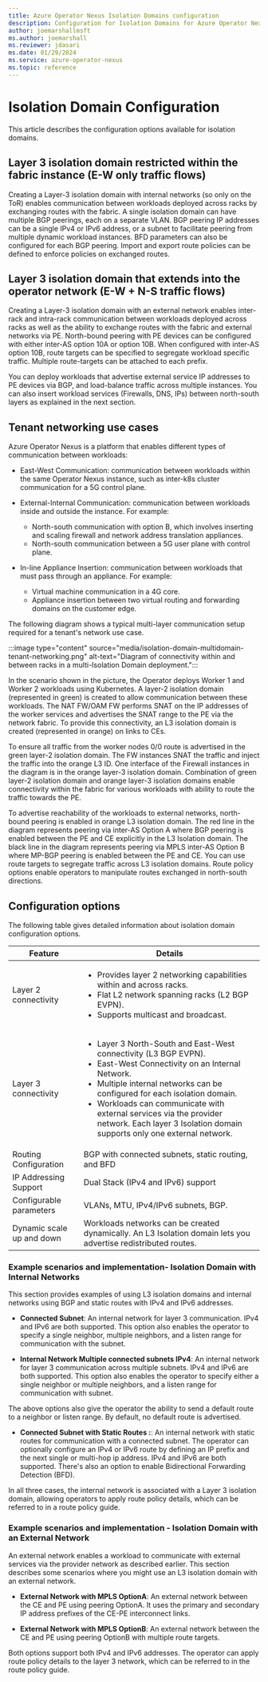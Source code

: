 ```yaml
---
title: Azure Operator Nexus Isolation Domains configuration
description: Configuration for Isolation Domains for Azure Operator Nexus.
author: joemarshallmsft
ms.author: joemarshall
ms.reviewer: jdasari
ms.date: 01/29/2024
ms.service: azure-operator-nexus
ms.topic: reference
---
```


# Isolation Domain Configuration

This article describes the configuration options available for isolation domains.

## Layer 3 isolation domain restricted within the fabric instance (E-W only traffic flows)

Creating a Layer-3 isolation domain with internal networks (so only on the ToR) enables communication between workloads deployed across racks by exchanging routes with the fabric. A single isolation domain can have multiple BGP peerings, each on a separate VLAN. BGP peering IP addresses can be a single IPv4 or IPv6 address, or a subnet to facilitate peering from multiple dynamic workload instances. BFD parameters can also be configured for each BGP peering. Import and export route policies can be defined to enforce policies on exchanged routes.

## Layer 3 isolation domain that extends into the operator network (E-W + N-S traffic flows)

Creating a Layer-3 isolation domain with an external network enables inter-rack and intra-rack communication between workloads deployed across racks as well as the ability to exchange routes with the fabric and external networks via PE. North-bound peering with PE devices can be configured with either inter-AS option 10A or option 10B. When configured with inter-AS option 10B, route targets can be specified to segregate workload specific traffic. Multiple route-targets can be attached to each prefix.

You can deploy workloads that advertise external service IP addresses to PE devices via BGP, and load-balance traffic across multiple instances. You can also insert workload services (Firewalls, DNS, IPs) between north-south layers as explained in the next section.

## Tenant networking use cases

Azure Operator Nexus is a platform that enables different types of communication between workloads:

-   East-West Communication: communication between workloads within the same Operator Nexus instance, such as inter-k8s cluster communication for a 5G control plane.

-   External-Internal Communication: communication between workloads inside and outside the instance. For example:
    - North-south communication with option B, which involves inserting and scaling firewall and network address translation appliances.
    - North-south communication between a 5G user plane with control plane.

-   In-line Appliance Insertion: communication between workloads that must pass through an appliance. For example:
    - Virtual machine communication in a 4G core.
    - Appliance insertion between two virtual routing and forwarding domains on the customer edge.

The following diagram shows a typical multi-layer communication setup required for a tenant's network use case.

:::image type="content" source="media/isolation-domain-multidomain-tenant-networking.png" alt-text="Diagram of connectivity within and between racks in a multi-Isolation Domain deployment.":::


In the scenario shown in the picture, the Operator deploys Worker 1 and Worker 2 workloads using Kubernetes. A layer-2 isolation domain (represented in green) is created to allow communication between these workloads. The NAT FW/OAM FW performs SNAT on the IP addresses of the worker services and advertises the SNAT range to the PE via the network fabric. To provide this connectivity, an L3 isolation domain is created (represented in orange) on links to CEs.

To ensure all traffic from the worker nodes 0/0 route is advertised in the green layer-2 isolation domain. The FW instances SNAT the traffic and inject the traffic into the orange L3 ID. One interface of the Firewall instances in the diagram is in the orange layer-3 isolation domain. Combination of green layer-2 isolation domain and orange layer-3 isolation domains enable connectivity within the fabric for various workloads with ability to route the traffic towards the PE.

To advertise reachability of the workloads to external networks, north-bound peering is enabled in orange L3 isolation domain. The red line in the diagram represents peering via inter-AS Option A where BGP peering is enabled between the PE and CE explicitly in the L3 Isolation domain. The black line in the diagram represents peering via MPLS inter-AS Option B where MP-BGP peering is enabled between the PE and CE. You can use route targets to segregate traffic across L3 isolation domains. Route policy options enable operators to manipulate routes exchanged in north-south directions.

## Configuration options

The following table gives detailed information about isolation domain configuration options.

| **Feature** | **Details** |
|---|---|
| Layer 2 connectivity | <ul><li>Provides layer 2 networking capabilities within and across racks.</li> <li>Flat L2 network spanning racks (L2 BGP EVPN).</li><li>Supports multicast and broadcast.</li></ul> |
| Layer 3 connectivity             | <ul><li>Layer 3 North-South and East-West connectivity (L3 BGP EVPN). </li><li>East-West Connectivity on an Internal Network.</li>  <li>Multiple internal networks can be configured for each isolation domain.</li> <li>Workloads can communicate with external services via the provider network. Each layer 3 Isolation domain supports only one external network.</li> </ul>|
| Routing Configuration            | BGP with connected subnets, static routing, and BFD |
| IP Addressing Support            | Dual Stack (IPv4 and IPv6) support |
| Configurable parameters          | VLANs, MTU, IPv4/IPv6 subnets, BGP. |
| Dynamic scale up and down        | Workloads networks can be created dynamically. An L3 Isolation domain lets you advertise redistributed routes. |

### Example scenarios and implementation- Isolation Domain with Internal Networks

This section provides examples of using  L3 isolation domains and internal networks using BGP and static routes with IPv4 and IPv6 addresses.

-   **Connected Subnet**: An internal network for layer 3 communication. IPv4 and IPv6 are both supported. This option also enables the operator to specify a single neighbor, multiple neighbors, and a listen range for communication with the subnet.

-   **Internal Network Multiple connected subnets IPv4**: An internal network for layer 3 communication across multiple subnets. IPv4 and IPv6 are both supported. This option also enables the operator to specify either a single neighbor or multiple neighbors, and a listen range for communication with subnet.

The above options also give the operator the ability to send a default route to a neighbor or listen range. By default, no default route is advertised.

-   **Connected Subnet with Static Routes :**: An internal network with static routes for communication with a connected subnet. The operator can optionally configure an IPv4 or IPv6 route by defining an IP prefix and the next single or multi-hop ip address. IPv4 and IPv6 are both supported. There's also an option to enable Bidirectional Forwarding Detection (BFD).

In all three cases, the internal network is associated with a Layer 3 isolation domain, allowing operators to apply route policy details, which can be referred to in a route policy guide.

### Example scenarios and implementation - Isolation Domain with an External Network

An external network enables a workload to communicate with external services via the provider network as described earlier. This section describes some scenarios where you might use an L3 isolation domain with an external network.

-   **External Network with MPLS OptionA**: An external network between the CE and PE using peering OptionA. It uses the primary and secondary IP address prefixes of the CE-PE interconnect links.

-   **External Network with MPLS OptionB**: An external network between the CE and PE using peering OptionB with multiple route targets.

Both options support both IPv4 and IPv6 addresses. The operator can apply route policy details to the layer 3 network, which can be referred to in the route policy guide.
